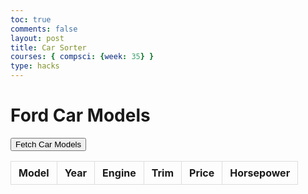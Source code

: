 ```yaml
---
toc: true
comments: false
layout: post
title: Car Sorter
courses: { compsci: {week: 35} }
type: hacks
---
```


<html lang="en">
<head>
    <meta charset="UTF-8">
    <meta name="viewport" content="width=device-width, initial-scale=1.0">
    <title>Ford Car Models</title>
    <style>
        table {
            width: 100%;
            border-collapse: collapse;
        }
        th, td {
            padding: 8px 12px;
            border: 1px solid #ddd;
            text-align: left;
        }
        th {
            cursor: pointer;
        }
    </style>
</head>
<body>
    <h1>Ford Car Models</h1>
    <button id="fetchDataBtn">Fetch Car Models</button>
    <table id="carTable">
        <thead>
            <tr>
                <th onclick="sortTable(0)">Model</th>
                <th onclick="sortTable(1)">Year</th>
                <th onclick="sortTable(2)">Engine</th>
                <th onclick="sortTable(3)">Trim</th>
                <th onclick="sortTable(4)">Price</th>
                <th onclick="sortTable(5)">Horsepower</th>
            </tr>
        </thead>
        <tbody>
            <!-- Data will be inserted here -->
        </tbody>
    </table>
    <script>
        document.getElementById('fetchDataBtn').addEventListener('click', fetchCarData);
        function fetchCarData() {
            fetch('http://127.0.0.1:5000/cars')
                .then(response => response.json())
                .then(data => {
                    const tableBody = document.getElementById('carTable').getElementsByTagName('tbody')[0];
                    tableBody.innerHTML = '';
                    data.forEach(car => {
                        const row = tableBody.insertRow();
                        row.insertCell(0).innerText = car.model_name;
                        row.insertCell(1).innerText = car.year;
                        row.insertCell(2).innerText = car.engine;
                        row.insertCell(3).innerText = car.trim;
                        row.insertCell(4).innerText = `$${car.price.toFixed(2)}`;
                        row.insertCell(5).innerText = car.horsepower;
                    });
                });
        }
        function sortTable(n) {
            const table = document.getElementById('carTable');
            let rows, switching, i, x, y, shouldSwitch, dir, switchcount = 0;
            switching = true;
            dir = "asc"; 
            while (switching) {
                switching = false;
                rows = table.rows;
                for (i = 1; i < (rows.length - 1); i++) {
                    shouldSwitch = false;
                    x = rows[i].getElementsByTagName("TD")[n];
                    y = rows[i + 1].getElementsByTagName("TD")[n];
                    if (dir === "asc") {
                        if (x.innerHTML.toLowerCase() > y.innerHTML.toLowerCase()) {
                            shouldSwitch = true;
                            break;
                        }
                    } else if (dir === "desc") {
                        if (x.innerHTML.toLowerCase() < y.innerHTML.toLowerCase()) {
                            shouldSwitch = true;
                            break;
                        }
                    }
                }
                if (shouldSwitch) {
                    rows[i].parentNode.insertBefore(rows[i + 1], rows[i]);
                    switching = true;
                    switchcount ++;
                } else {
                    if (switchcount === 0 && dir === "asc") {
                        dir = "desc";
                        switching = true;
                    }
                }
            }
        }
    </script>
</body>
</html>
